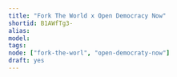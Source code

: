 ```yaml
---
title: "Fork The World x Open Democracy Now"
shortid: B1AWfTg3-
alias:
model:
tags:
node: ["fork-the-worl", "open-democraty-now"]
draft: yes
---
```

